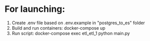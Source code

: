 # For launching:

1. Create .env file based on .env.example in "postgres_to_es" folder
2. Build and run containers: docker-compose up
3. Run script: docker-compose exec etl_etl_1 python main.py
